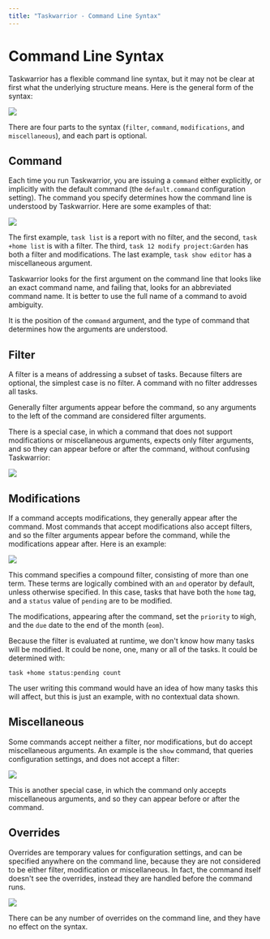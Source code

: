 ```yaml
---
title: "Taskwarrior - Command Line Syntax"
---
```


# Command Line Syntax

Taskwarrior has a flexible command line syntax, but it may not be clear at first
what the underlying structure means. Here is the general form of the syntax:

![](/docs/images/syntax.png)

There are four parts to the syntax (`filter`, `command`, `modifications`, and
`miscellaneous`), and each part is optional.

## Command

Each time you run Taskwarrior, you are issuing a `command` either explicitly, or
implicitly with the default command (the `default.command` configuration
setting). The command you specify determines how the command line is understood
by Taskwarrior. Here are some examples of that:

![](/docs/images/syntaxes.png)

The first example, `task list` is a report with no filter, and the second,
`task +home list` is with a filter. The third, `task 12 modify project:Garden`
has both a filter and modifications. The last example, `task show editor` has a
miscellaneous argument.

Taskwarrior looks for the first argument on the command line that looks like an
exact command name, and failing that, looks for an abbreviated command name. It
is better to use the full name of a command to avoid ambiguity.

It is the position of the `command` argument, and the type of command that
determines how the arguments are understood.

## Filter

A filter is a means of addressing a subset of tasks. Because filters are
optional, the simplest case is no filter. A command with no filter addresses all
tasks.

Generally filter arguments appear before the command, so any arguments to the
left of the command are considered filter arguments.

There is a special case, in which a command that does not support modifications
or miscellaneous arguments, expects only filter arguments, and so they can
appear before or after the command, without confusing Taskwarrior:

![](/docs/images/filter.png)

## Modifications

If a command accepts modifications, they generally appear after the command.
Most commands that accept modifications also accept filters, and so the filter
arguments appear before the command, while the modifications appear after. Here
is an example:

![](/docs/images/modification.png)

This command specifies a compound filter, consisting of more than one term.
These terms are logically combined with an `and` operator by default, unless
otherwise specified. In this case, tasks that have both the `home` tag, and a
`status` value of `pending` are to be modified.

The modifications, appearing after the command, set the `priority` to `H`igh,
and the `due` date to the end of the month (`eom`).

Because the filter is evaluated at runtime, we don't know how many tasks will
be modified. It could be none, one, many or all of the tasks. It could be
determined with:

    task +home status:pending count

The user writing this command would have an idea of how many tasks this will
affect, but this is just an example, with no contextual data shown.

## Miscellaneous

Some commands accept neither a filter, nor modifications, but do accept
miscellaneous arguments. An example is the `show` command, that queries
configuration settings, and does not accept a filter:

![](/docs/images/miscellaneous.png)

This is another special case, in which the command only accepts miscellaneous
arguments, and so they can appear before or after the command.

## Overrides

Overrides are temporary values for configuration settings, and can be specified
anywhere on the command line, because they are not considered to be either
filter, modification or miscellaneous. In fact, the command itself doesn't see
the overrides, instead they are handled before the command runs.

![](/docs/images/override.png)

There can be any number of overrides on the command line, and they have no
effect on the syntax.
